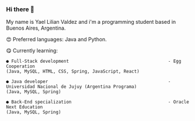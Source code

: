 ### Hi there 👋

My name is Yael Lilian Valdez and i'm a programming student based in Buenos Aires, Argentina.


😍 Preferred languages: Java and Python.


😋 Currently learning:

    ● Full-Stack development                                      - Egg Cooperation
    (Java, MySQL, HTML, CSS, Spring, JavaScript, React)          
    
    ● Java developer                                              - Universidad Nacional de Jujuy (Argentina Programa)
    (Java, MySQL, Spring)
    
    ● Back-End specialization                                     - Oracle Next Education
    (Java, MySQL, Spring)  
